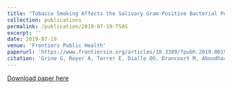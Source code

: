```yaml
---
title: "Tobacco Smoking Affects the Salivary Gram-Positive Bacterial Population"
collection: publications
permalink: /publication/2019-07-19-TSAS
excerpt: ''
date: 2019-07-19
venue: 'Frontiers Public Health'
paperurl: 'https://www.frontiersin.org/articles/10.3389/fpubh.2019.00196/full'
citation: 'Grine G, Royer A, Terrer E, Diallo OO, Drancourt M, Aboudharam G. Tobacco Smoking Affects the Salivary Gram-Positive Bacterial Population. Front Public Health. 2019 Jul 19;7:196. doi: 10.3389/fpubh.2019.00196'
---
```


[Download paper here](https://www.frontiersin.org/articles/10.3389/fpubh.2019.00196/full#h1)
